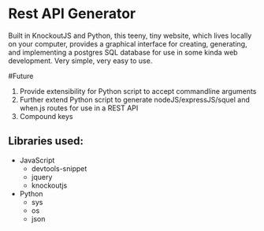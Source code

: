 # Rest API Generator

Built in KnockoutJS and Python, this teeny, tiny website, which lives locally on your computer, provides a graphical interface for creating, generating, and implementing a postgres SQL database for use in some kinda web development. Very simple, very easy to use.

#Future

1. Provide extensibility for Python script to accept commandline arguments
2. Further extend Python script to generate nodeJS/expressJS/squel and when.js routes for use in a REST API
3. Compound keys


## Libraries used:
* JavaScript
	* devtools-snippet
	* jquery
	* knockoutjs
* Python
	* sys
	* os
	* json
